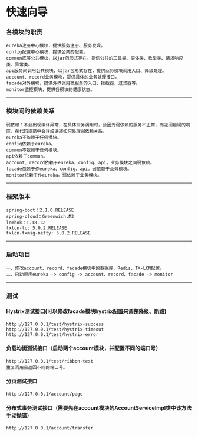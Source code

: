 # 快速向导

###    各模块的职责
    eureka注册中心模块，提供服务注册、服务发现。
    config配置中心模块，提供公共的配置。
    common底层公共模块，以jar包形式存在，提供公共的工具类、实体类、枚举类、请求响应类、异常类。
    api服务间调用公共模块，以jar包形式存在，提供业务模块调用入口、降级处理。
    account、record业务模块，提供具体的业务处理接口。
    facade对外模块，提供外界调用微服务的入口、拦截器、过滤器等。
    monitor监控模块，提供各模块的健康状态。

----

###    模块间的依赖关系
    弱依赖：不会出现编译异常，在具体业务调用时，会因为弱依赖的服务不正常，而返回错误的响应。在代码规范中会详细讲述如何处理弱依赖关系。
    eureka不依赖于任何模块。
    config依赖于eureka。
    common不依赖于任何模块。
    api依赖于common。
    account、record依赖于eureka、config、api，业务模块之间弱依赖。
    facade依赖于作eureka、config、api。弱依赖于业务模块。
    monitor依赖于作eureka。弱依赖于业务模块。

----

###    框架版本
    spring-boot：2.1.0.RELEASE
    spring-cloud：Greenwich.M3
    lombok：1.18.12
    txlcn-tc: 5.0.2.RELEASE
    txlcn-txmsg-netty: 5.0.2.RELEASE

----

###    启动项目
    一、修改account、record、facade模块中的数据库、Redis、TX-LCN配置。
    二、启动顺序eureka -> config -> account、record、facade -> monitor
    
----

###   测试
####    Hystrix测试接口(可以修改facade模块hystrix配置来调整降级、断路)
    http://127.0.0.1/test/hystrix-success
    http://127.0.0.1/test/hystrix-timeout
    http://127.0.0.1/test/hystrix-error

####    负载均衡测试接口（启动两个account模块，并配置不同的端口号）
    http://127.0.0.1/test/ribbon-test
    重复调用会返回不同的端口号。

####    分页测试接口
    http://127.0.0.1/account/page

####  分布式事务测试接口（需要先在account模块的AccountServiceImpl类中该方法手动抛错）
    http://127.0.0.1/account/transfer

